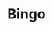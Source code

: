 ---
title: "Bingo"
permalink: /bingo
redirect_to:
- https://drive.usercontent.google.com/u/0/uc?id=1LEISOWQQ3umzVZOXSfyk59WQgzwgpVXT&export=download
---